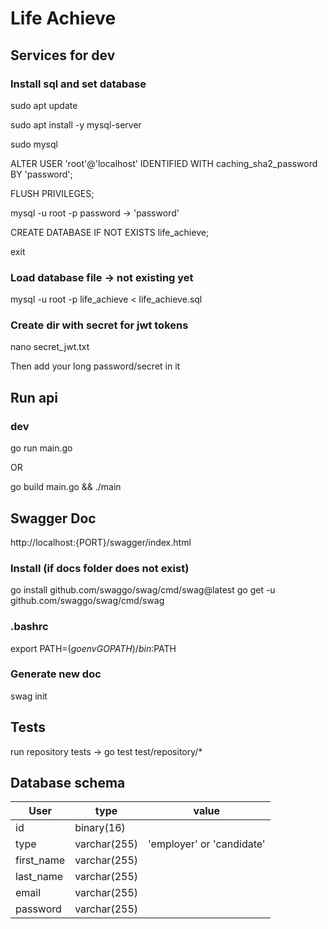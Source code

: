 # Life Achieve

## Services for dev

### Install sql and set database

sudo apt update

sudo apt install -y mysql-server

sudo mysql

ALTER USER 'root'@'localhost' IDENTIFIED WITH caching_sha2_password BY 'password';

FLUSH PRIVILEGES;

mysql -u root -p
password -> 'password'

CREATE DATABASE IF NOT EXISTS life_achieve;

exit

### Load database file -> not existing yet

mysql -u root -p life_achieve < life_achieve.sql

### Create dir with secret for jwt tokens

nano secret_jwt.txt

Then add your long password/secret in it

## Run api

### dev

go run main.go

OR

go build main.go && ./main

## Swagger Doc

http://localhost:{PORT}/swagger/index.html

### Install (if docs folder does not exist)

go install github.com/swaggo/swag/cmd/swag@latest
go get -u github.com/swaggo/swag/cmd/swag

### .bashrc

export PATH=$(go env GOPATH)/bin:$PATH

### Generate new doc

swag init

## Tests

run repository tests
-> go test test/repository/*

## Database schema

| User | type | value |
| ------ | ------ | ------ |
| id | binary(16)
| type | varchar(255) | 'employer' or 'candidate'
| first_name | varchar(255) |
| last_name | varchar(255) |
| email | varchar(255) |
| password | varchar(255) |
